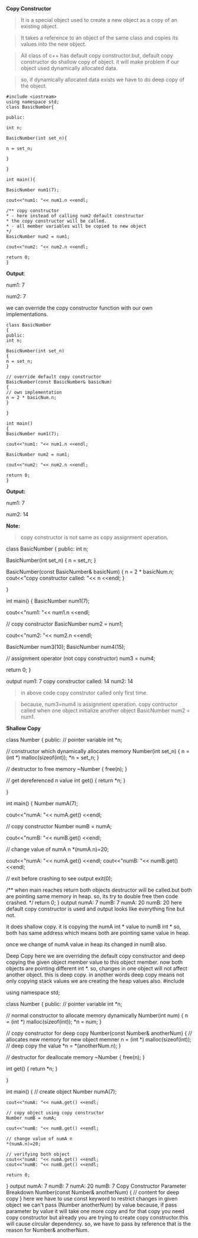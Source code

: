**Copy Constructor**

> It is a special object used to create a new object as a copy of an existing object.

>It takes a reference to an object of the same class and copies its values into the new object.

>All class of c++ has default copy constructor.but, default copy constructor do shallow copy of object. it will make problem if our object used dynamically allocated data.

>so, if dynamically allocated data exists we have to do deep copy of the object.


    #include <iostream>
    using namespace std;
    class BasicNumber{

    public:

    int n;

    BasicNumber(int set_n){

    n = set_n; 
  
    }    

    }

    int main(){

    BasicNumber num1(7);

    cout<<"num1: "<< num1.n <<endl;

    /** copy constructor
    * - here instead of calling num2 default constructor
    * the copy constructor will be called.
    * - all member variables will be copied to new object 
    */
    BasicNumber num2 = num1;
    
    cout<<"num2: "<< num2.n <<endl;

    return 0;
    }

**Output**:

num1: 7

num2: 7

we can override the copy constructor function with our own implementations.

    class BasicNumber
    {
    public:
    int n;

    BasicNumber(int set_n)
    {
    n = set_n; 
    }    

    // override default copy constructor
    BasicNumber(const BasicNumber& basicNum)
    {
    // own implementation
    n = 2 * basicNum.n; 
    }  

    }

    int main()
    {
    BasicNumber num1(7);

    cout<<"num1: "<< num1.n <<endl;

    BasicNumber num2 = num1;
    
    cout<<"num2: "<< num2.n <<endl;

    return 0;
    } 

**Output:**

num1: 7

num2: 14


**Note:**

> copy constructor is not same as copy assignment operation.

class BasicNumber
{
public:
int n;

BasicNumber(int set_n)
{
n = set_n; 
}    

BasicNumber(const BasicNumber& basicNum)
{
n = 2 * basicNum.n; 
cout<<"copy constructor called: "<< n <<endl;
}  

}

int main()
{
BasicNumber num1(7);

cout<<"num1: "<< num1.n <<endl;
    
// copy constructor
BasicNumber num2 = num1;
    
cout<<"num2: "<< num2.n <<endl;

BasicNumber num3(10);
BasicNumber num4(15);

//  assignment operator (not copy constructor)
num3 = num4;

return 0;
}

output
num1: 7
copy constructor called: 14
num2: 14

> in above code copy construtor called only first time.

> because, num3=num4 is assignment operation. copy contructor called when one object initialize another object BasicNumber num2 = num1.

**Shallow Copy**

  class Number
  {
  public:
  // pointer variable
  int *n;

  // constructor which dynamically allocates memory
  Number(int set_n)
  {
  n = (int *) malloc(sizeof(int));
  *n = set_n; 
  } 
  
  // destructor to free memory
  ~Number
  {
  free(n);
  }   

  // get dereferenced n value
  int get()
  {
  return *n;
  }

  }

  int main()
  {
  Number numA(7);

  cout<<"numA: "<< numA.get() <<endl;
    
  // copy constructor
  Number numB = numA;
    
  cout<<"numB: "<< numB.get() <<endl;

  // change value of numA n 
  *(numA.n)=20;

  cout<<"numA: "<< numA.get() <<endl;
  cout<<"numB: "<< numB.get() <<endl;
    
  // exit before crashing to see output
  exit(0);

  /**
  when main reaches return both objects destructor will be called.but both are pointing same memory in heap. so, its try to 
  double free then code crashed.
  */
  return 0;
  }
output
numA: 7
numB: 7
numA: 20
numB: 20
here default copy constructor is used and output looks like everything fine but not.

it does shallow copy. it is copying the numA int * value to numB int * so, both has same address which means both are pointing same value in heap.

once we change of numA value in heap its changed in numB also.

Deep Copy
here we are overriding the default copy constructor and deep copying the given object member value to this object member.
now both objects are pointing different int *. so, changes in one object will not affect another object. this is deep copy.
in another words deep copy means not only copying stack values we are creating the heap values also.
#include <iostream>

using namespace std;

class Number
{
public:
  // pointer variable
  int *n;

  // normal constructor to allocate memory dynamically
  Number(int num)
  {
    n = (int *) malloc(sizeof(int));
    *n = num; 
  } 

  // copy constructor for deep copy
  Number(const Number& anotherNum)
  {
    // allocates new memory for new object memner
     n = (int *) malloc(sizeof(int));
    // deep copy the value
    *n = *(anotherNum.n);
  }
  
  // destructor for deallocate memory
  ~Number
  {
    free(n);
  }   

  int get()
  {
    return *n;
  }

}

int main()
{
    // create object
    Number numA(7);

    cout<<"numA: "<< numA.get() <<endl;
    
    // copy object using copy constructor
    Number numB = numA;
    
    cout<<"numB: "<< numB.get() <<endl;

    // change value of numA n 
    *(numA.n)=20;

    // verifying both object
    cout<<"numA: "<< numA.get() <<endl;
    cout<<"numB: "<< numB.get() <<endl;
    
    return 0;
}
output
numA: 7
numB: 7
numA: 20
numB: 7
Copy Constructor Parameter Breakdown
Number(const Number& anotherNum)
  {
   // content for deep copy
  }
here we have to use const keyword to restrict changes in given object
we can't pass (Number anotherNum) by value because, if pass parameter by value it will take one more copy and for that copy you need copy constructor but already you are trying to create copy constructor.this will cause circular dependency. so, we have to pass by reference that is the reason for Number& anotherNum.

